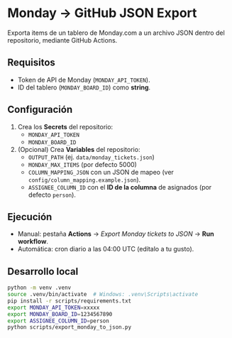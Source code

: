 # Monday → GitHub JSON Export

Exporta items de un tablero de Monday.com a un archivo JSON dentro del repositorio, mediante GitHub Actions.

## Requisitos
- Token de API de Monday (`MONDAY_API_TOKEN`).
- ID del tablero (`MONDAY_BOARD_ID`) como **string**.

## Configuración
1. Crea los **Secrets** del repositorio:
   - `MONDAY_API_TOKEN`
   - `MONDAY_BOARD_ID`
2. (Opcional) Crea **Variables** del repositorio:
   - `OUTPUT_PATH` (ej. `data/monday_tickets.json`)
   - `MONDAY_MAX_ITEMS` (por defecto 5000)
   - `COLUMN_MAPPING_JSON` con un JSON de mapeo (ver `config/column_mapping.example.json`).
   - `ASSIGNEE_COLUMN_ID` con el **ID de la columna** de asignados (por defecto `person`).

## Ejecución
- Manual: pestaña **Actions** → *Export Monday tickets to JSON* → **Run workflow**.
- Automática: cron diario a las 04:00 UTC (edítalo a tu gusto).

## Desarrollo local
```bash
python -m venv .venv
source .venv/bin/activate  # Windows: .venv\Scripts\activate
pip install -r scripts/requirements.txt
export MONDAY_API_TOKEN=xxxxx
export MONDAY_BOARD_ID=1234567890
export ASSIGNEE_COLUMN_ID=person
python scripts/export_monday_to_json.py
